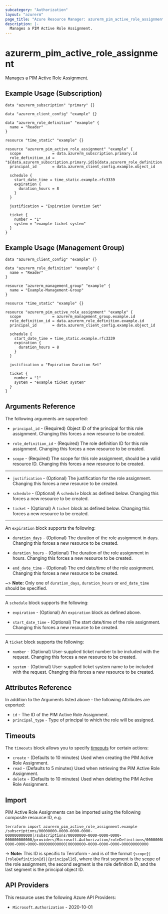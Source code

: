 ```yaml
---
subcategory: "Authorization"
layout: "azurerm"
page_title: "Azure Resource Manager: azurerm_pim_active_role_assignment"
description: |-
  Manages a PIM Active Role Assignment.
---
```


# azurerm_pim_active_role_assignment

Manages a PIM Active Role Assignment.

## Example Usage (Subscription)

```hcl
data "azurerm_subscription" "primary" {}

data "azurerm_client_config" "example" {}

data "azurerm_role_definition" "example" {
  name = "Reader"
}

resource "time_static" "example" {}

resource "azurerm_pim_active_role_assignment" "example" {
  scope              = data.azurerm_subscription.primary.id
  role_definition_id = "${data.azurerm_subscription.primary.id}${data.azurerm_role_definition.example.id}"
  principal_id       = data.azurerm_client_config.example.object_id

  schedule {
    start_date_time = time_static.example.rfc3339
    expiration {
      duration_hours = 8
    }
  }

  justification = "Expiration Duration Set"

  ticket {
    number = "1"
    system = "example ticket system"
  }
}
```

## Example Usage (Management Group)

```hcl
data "azurerm_client_config" "example" {}

data "azurerm_role_definition" "example" {
  name = "Reader"
}

resource "azurerm_management_group" "example" {
  name = "Example-Management-Group"
}

resource "time_static" "example" {}

resource "azurerm_pim_active_role_assignment" "example" {
  scope              = azurerm_management_group.example.id
  role_definition_id = data.azurerm_role_definition.example.id
  principal_id       = data.azurerm_client_config.example.object_id

  schedule {
    start_date_time = time_static.example.rfc3339
    expiration {
      duration_hours = 8
    }
  }

  justification = "Expiration Duration Set"

  ticket {
    number = "1"
    system = "example ticket system"
  }
}
```

## Arguments Reference

The following arguments are supported:

* `principal_id` - (Required) Object ID of the principal for this role assignment. Changing this forces a new resource to be created.

* `role_definition_id` - (Required) The role definition ID for this role assignment. Changing this forces a new resource to be created.

* `scope` - (Required) The scope for this role assignment, should be a valid resource ID. Changing this forces a new resource to be created.

---

* `justification` - (Optional) The justification for the role assignment. Changing this forces a new resource to be created.

* `schedule` - (Optional) A `schedule` block as defined below. Changing this forces a new resource to be created.

* `ticket` - (Optional) A `ticket` block as defined below. Changing this forces a new resource to be created.

---

An `expiration` block supports the following:

* `duration_days` - (Optional) The duration of the role assignment in days. Changing this forces a new resource to be created.

* `duration_hours` - (Optional) The duration of the role assignment in hours. Changing this forces a new resource to be created.

* `end_date_time` - (Optional) The end date/time of the role assignment. Changing this forces a new resource to be created.

~> **Note:** Only one of `duration_days`, `duration_hours` or `end_date_time` should be specified.

---

A `schedule` block supports the following:

* `expiration` - (Optional) An `expiration` block as defined above.

* `start_date_time` - (Optional) The start date/time of the role assignment. Changing this forces a new resource to be created.

---

A `ticket` block supports the following:

* `number` - (Optional) User-supplied ticket number to be included with the request. Changing this forces a new resource to be created.

* `system` - (Optional) User-supplied ticket system name to be included with the request. Changing this forces a new resource to be created.

## Attributes Reference

In addition to the Arguments listed above - the following Attributes are exported:

* `id` - The ID of the PIM Active Role Assignment.
* `principal_type` - Type of principal to which the role will be assigned.

## Timeouts

The `timeouts` block allows you to specify [timeouts](https://www.terraform.io/language/resources/syntax#operation-timeouts) for certain actions:

* `create` - (Defaults to 10 minutes) Used when creating the PIM Active Role Assignment.
* `read` - (Defaults to 5 minutes) Used when retrieving the PIM Active Role Assignment.
* `delete` - (Defaults to 10 minutes) Used when deleting the PIM Active Role Assignment.

## Import

PIM Active Role Assignments can be imported using the following composite resource ID, e.g.

```shell
terraform import azurerm_pim_active_role_assignment.example /subscriptions/00000000-0000-0000-0000-000000000000|/subscriptions/00000000-0000-0000-0000-000000000000/providers/Microsoft.Authorization/roleDefinitions/00000000-0000-0000-0000-000000000000|00000000-0000-0000-0000-000000000000
```

-> **Note:** This ID is specific to Terraform - and is of the format `{scope}|{roleDefinitionId}|{principalId}`, where the first segment is the scope of the role assignment, the second segment is the role definition ID, and the last segment is the principal object ID.

## API Providers
<!-- This section is generated, changes will be overwritten -->
This resource uses the following Azure API Providers:

* `Microsoft.Authorization` - 2020-10-01
